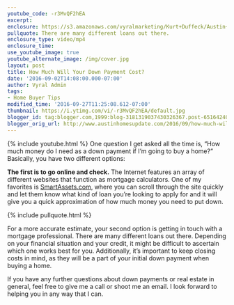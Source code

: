 ```yaml
---
youtube_code: -r3MvQF2hEA
excerpt:
enclosure: https://s3.amazonaws.com/vyralmarketing/Kurt+Duffeck/Austin+Real+Estate+Agent-+Figuring+your+down+payment+cost.mp4
pullquote: There are many different loans out there.
enclosure_type: video/mp4
enclosure_time:
use_youtube_image: true
youtube_alternate_image: /img/cover.jpg
layout: post
title: How Much Will Your Down Payment Cost?
date: '2016-09-02T14:08:00.000-07:00'
author: Vyral Admin
tags:
- Home Buyer Tips
modified_time: '2016-09-27T11:25:08.612-07:00'
thumbnail: https://i.ytimg.com/vi/-r3MvQF2hEA/default.jpg
blogger_id: tag:blogger.com,1999:blog-3181319037430326367.post-6516424043969238802
blogger_orig_url: http://www.austinhomesupdate.com/2016/09/how-much-will-your-down-payment-cost.html
---
```

{% include youtube.html %}
One question I get asked all the time is, “How much money do I need as a down payment if I’m going to buy a home?” Basically, you have two different options:

**The first is to go online and check.** The Internet features an array of different websites that function as mortgage calculators. One of my favorites is <a href="https://smartasset.com/">SmartAssets.com</a>, where you can scroll through the site quickly and let them know what kind of loan you’re looking to apply for and it will give you a quick approximation of how much money you need to put down.

{% include pullquote.html %}

For a more accurate estimate, your second option is getting in touch with a mortgage professional. There are many different loans out there. Depending on your financial situation and your credit, it might be difficult to ascertain which one works best for you. Additionally, it’s important to keep closing costs in mind, as they will be a part of your initial down payment when buying a home.

If you have any further questions about down payments or real estate in general, feel free to give me a call or shoot me an email. I look forward to helping you in any way that I can.

